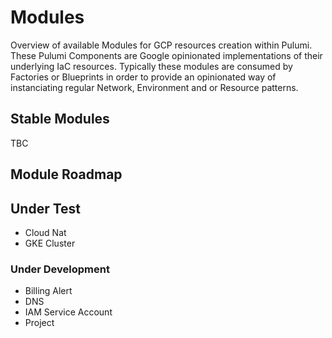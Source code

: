 # Modules
Overview of available Modules for GCP resources creation within Pulumi. These Pulumi Components are Google opinionated implementations of their underlying IaC resources. Typically these modules are consumed by Factories or Blueprints in order to provide an opinionated way of instanciating regular Network, Environment and or Resource patterns. 

## Stable Modules
TBC

## Module Roadmap 

## Under Test

- Cloud Nat
- GKE Cluster

### Under Development

- Billing Alert
- DNS
- IAM Service Account
- Project